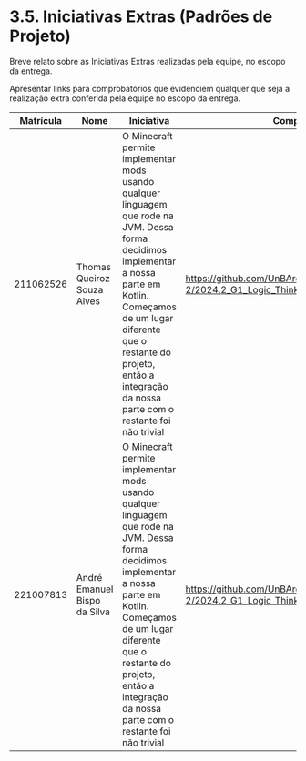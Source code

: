 # 3.5. Iniciativas Extras (Padrões de Projeto)

Breve relato sobre as Iniciativas Extras realizadas pela equipe, no escopo da entrega.

Apresentar links para comprobatórios que evidenciem qualquer que seja a realização extra conferida pela equipe no escopo da entrega.

| Matrícula | Nome                         | Iniciativa                                                                                                                                                                                                                                                             | Comprobatório                                                                       |
| --------- | ---------------------------- | ---------------------------------------------------------------------------------------------------------------------------------------------------------------------------------------------------------------------------------------------------------------------- | ----------------------------------------------------------------------------------- |
| 211062526 | Thomas Queiroz Souza Alves   | O Minecraft permite implementar mods usando qualquer linguagem que rode na JVM. Dessa forma decidimos implementar a nossa parte em Kotlin. Começamos de um lugar diferente que o restante do projeto, então a integração da nossa parte com o restante foi não trivial | https://github.com/UnBArqDsw2024-2/2024.2_G1_Logic_Thinkering_Entrega_03_MOD/pull/1 |
| 221007813 | André Emanuel Bispo da Silva | O Minecraft permite implementar mods usando qualquer linguagem que rode na JVM. Dessa forma decidimos implementar a nossa parte em Kotlin. Começamos de um lugar diferente que o restante do projeto, então a integração da nossa parte com o restante foi não trivial | https://github.com/UnBArqDsw2024-2/2024.2_G1_Logic_Thinkering_Entrega_03_MOD/pull/1 |
